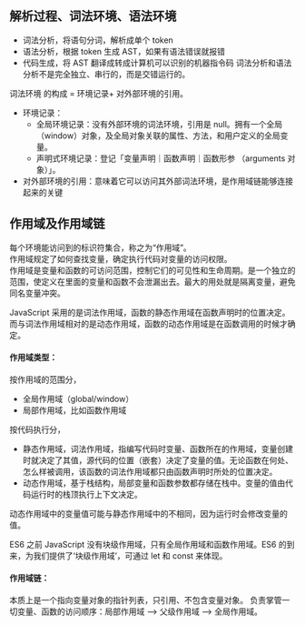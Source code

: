 ## 解析过程、词法环境、语法环境
- 词法分析，将语句分词，解析成单个 token
- 语法分析，根据 token 生成 AST，如果有语法错误就报错
- 代码生成，将 AST 翻译成转成计算机可以识别的机器指令码
词法分析和语法分析不是完全独立、串行的，而是交错运行的。

词法环境 的构成 = 环境记录+ 对外部环境的引用。
- 环境记录：
  - 全局环境记录：没有外部环境的词法环境，引用是 null。拥有一个全局（window）对象，及全局对象关联的属性、方法，和用户定义的全局变量。
  - 声明式环境记录：登记「变量声明｜函数声明｜函数形参 （arguments 对象）」。
- 对外部环境的引用：意味着它可以访问其外部词法环境，是作用域链能够连接起来的关键

## 作用域及作用域链
每个环境能访问到的标识符集合，称之为“作用域”。   
作用域规定了如何查找变量，确定执行代码对变量的访问权限。  
作用域是变量和函数的可访问范围，控制它们的可见性和生命周期。是一个独立的范围，使定义在里面的变量和函数不会泄漏出去。最大的用处就是隔离变量，避免同名变量冲突。  

JavaScript 采用的是词法作用域，函数的静态作用域在函数声明时的位置决定。  
而与词法作用域相对的是动态作用域，函数的动态作用域是在函数调用的时候才确定。  

#### 作用域类型：

按作用域的范围分，
- 全局作用域（global/window）
- 局部作用域，比如函数作用域

按代码执行分，
- 静态作用域，词法作用域，指编写代码时变量、函数所在的作用域，变量创建时就决定了其值，源代码的位置（嵌套）决定了变量的值。无论函数在何处、怎么样被调用，该函数的词法作用域都只由函数声明时所处的位置决定。
- 动态作用域，基于栈结构，局部变量和函数参数都存储在栈中。变量的值由代码运行时的栈顶执行上下文决定。

动态作用域中的变量值可能与静态作用域中的不相同，因为运行时会修改变量的值。


ES6 之前 JavaScript 没有块级作用域，只有全局作用域和函数作用域。ES6 的到来，为我们提供了‘块级作用域’，可通过 let 和 const 来体现。

#### 作用域链：
本质上是一个指向变量对象的指针列表，只引用、不包含变量对象。
负责掌管一切变量、函数的访问顺序：局部作用域 —> 父级作用域 —> 全局作用域。
